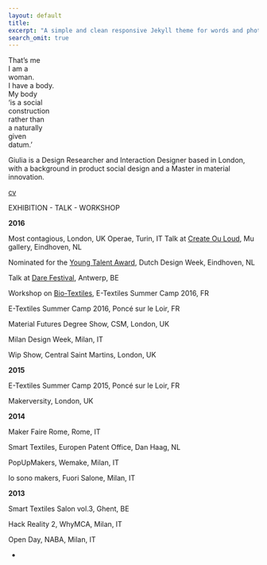 ```yaml
---
layout: default
title: 
excerpt: "A simple and clean responsive Jekyll theme for words and photos."
search_omit: true
---
```

That’s me  
I am a  
woman.  
I have a body.  
My body  
‘is a social  
construction  
rather than  
a naturally  
given  
datum.’  


Giulia is a Design Researcher and Interaction Designer based in London, with a background in product social design and a Master in material innovation.


[cv](http://issuu.com/giuliatomasello4/docs/cv_giulia_tomasello)




EXHIBITION - TALK - WORKSHOP

**2016**

Most contagious, London, UK 
Operae, Turin, IT
Talk at [Create Ou Loud](http://www.facebook.com/events/1602425956732689/), Mu gallery, Eindhoven, NL

Nominated for the [Young Talent Award](http://www.manifestations.nl/index.php/category/young-talent/?lang=en), Dutch Design Week, Eindhoven, NL

Talk at [Dare Festival](http://darefest16.sched.org/speaker/giulia_tomasello.1v2dimwn), Antwerp, BE

Workshop on [Bio-Textiles](http://etextile-summercamp.org/2016/bio-textiles/), E-Textiles Summer Camp 2016, FR

E-Textiles Summer Camp 2016, Poncé sur le Loir, FR

Material Futures Degree Show, CSM, London, UK

Milan Design Week, Milan, IT

Wip Show, Central Saint Martins, London, UK


**2015**

E-Textiles Summer Camp 2015, Poncé sur le Loir, FR

Makerversity, London, UK


**2014**

Maker Faire Rome, Rome, IT

Smart Textiles, Europen Patent Office, Dan Haag, NL

PopUpMakers, Wemake, Milan, IT

Io sono makers, Fuori Salone, Milan, IT


**2013**

Smart Textiles Salon vol.3, Ghent, BE

Hack Reality 2, WhyMCA, Milan, IT

Open Day, NABA, Milan, IT

-


